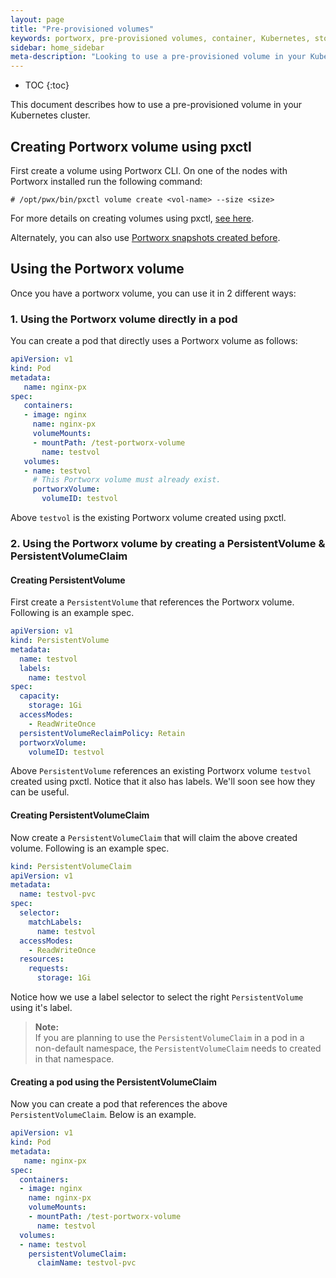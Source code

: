 ```yaml
---
layout: page
title: "Pre-provisioned volumes"
keywords: portworx, pre-provisioned volumes, container, Kubernetes, storage, Docker, k8s, flexvol, pv, persistent disk, StatefulSets
sidebar: home_sidebar
meta-description: "Looking to use a pre-provisioned volume in your Kubernetes cluster? Follow this step-by-step tutorial on how to use pre-provisioned volumes with k8s."
---
```

* TOC
{:toc}

This document describes how to use a pre-provisioned volume in your Kubernetes cluster.

## Creating Portworx volume using pxctl

First create a volume using Portworx CLI. On one of the nodes with Portworx installed run the following command:
```
# /opt/pwx/bin/pxctl volume create <vol-name> --size <size>
```
For more details on creating volumes using pxctl, [see here](/control/volume.html).

Alternately, you can also use [Portworx snapshots created before](/control/snap.html).

## Using the Portworx volume

Once you have a portworx volume, you can use it in 2 different ways:

### 1. Using the Portworx volume directly in a pod
You can create a pod that directly uses a Portworx volume as follows:
```yaml
apiVersion: v1
kind: Pod
metadata:
   name: nginx-px
spec:
   containers:
   - image: nginx
     name: nginx-px
     volumeMounts:
     - mountPath: /test-portworx-volume
       name: testvol
   volumes:
   - name: testvol
     # This Portworx volume must already exist.
     portworxVolume:
       volumeID: testvol
```
Above `testvol` is the existing Portworx volume created using pxctl.

### 2. Using the Portworx volume by creating a PersistentVolume & PersistentVolumeClaim

#### Creating PersistentVolume

First create a `PersistentVolume` that references the Portworx volume. Following is an example spec.
```yaml
apiVersion: v1
kind: PersistentVolume
metadata:
  name: testvol
  labels:
    name: testvol
spec:
  capacity:
    storage: 1Gi
  accessModes:
    - ReadWriteOnce
  persistentVolumeReclaimPolicy: Retain
  portworxVolume:
    volumeID: testvol
```
Above `PersistentVolume` references an existing Portworx volume `testvol` created using pxctl. Notice that it also has labels. We'll soon see how they can be useful.

#### Creating PersistentVolumeClaim

Now create a `PersistentVolumeClaim` that will claim the above created volume. Following is an example spec.

```yaml
kind: PersistentVolumeClaim
apiVersion: v1
metadata:
  name: testvol-pvc
spec:
  selector:
    matchLabels:
      name: testvol
  accessModes:
    - ReadWriteOnce
  resources:
    requests:
      storage: 1Gi
```
Notice how we use a label selector to select the right `PersistentVolume` using it's label.

>**Note:**<br/> If you are planning to use the `PersistentVolumeClaim` in a pod in a non-default namespace, the `PersistentVolumeClaim` needs to created in that namespace.

#### Creating a pod using the PersistentVolumeClaim

Now you can create a pod that references the above `PersistentVolumeClaim`. Below is an example.
```yaml
apiVersion: v1
kind: Pod
metadata:
   name: nginx-px
spec:
  containers:
  - image: nginx
    name: nginx-px
    volumeMounts:
    - mountPath: /test-portworx-volume
      name: testvol
  volumes:
  - name: testvol
    persistentVolumeClaim:
      claimName: testvol-pvc
```